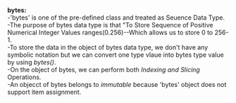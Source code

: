 **bytes:**<br>
-'bytes' is one of the pre-defined class and treated as Seuence Data Type.<br>
-The purpose of bytes data type is that "To Store Sequence of Positive Numerical Integer Values ranges(0.256)--Which allows us to store 0 to 256-1.<br>
-To store the data in the object of bytes data type, we don't have any symbolic notation but we can convert one type vlaue into bytes type value by using _bytes()_.<br>
-On the object of bytes, we can perform both _Indexing and Slicing_ Operations.<br>
-An objecct of bytes belongs to _immutable_ because 'bytes' object does not support item assignment.
